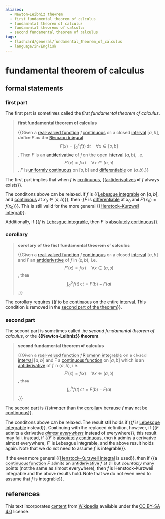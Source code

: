 ```yaml
---
aliases:
  - Newton–Leibniz theorem
  - first fundamental theorem of calculus
  - fundamental theorem of calculus
  - fundamental theorems of calculus
  - second fundamental theorem of calculus
tags:
  - flashcard/general/fundamental_theorem_of_calculus
  - language/in/English
---
```


# fundamental theorem of calculus

## formal statements

### first part

The first part is sometimes called the _first fundamental theorem of calculus_.

> __first fundamental theorem of calculus__
>
> {{Given a [real-valued function](real-valued%20function.md) $f$ [continuous](continuous%20function.md) on a closed [interval](interval%20(mathematics).md) $[a,b]$, define $F$ as the [Riemann integral](Riemann%20integral.md) $$F(x)=\int_a^x\!f(t)\,\mathrm{d}t\quad\forall{x}\in[a,b]$$. Then $F$ is an [antiderivative](antiderivative.md) of $f$ on the open [interval](interval%20(mathematics).md) $(a,b)$, i.e. $$F'(x)=f(x)\quad\forall{x}\in(a,b)$$. $F$ is [uniformly continuous](uniformly%20continuous.md) on $[a,b]$ and [differentiable](differentiable%20function.md) on $(a,b)$.}} <!--SR:!2024-08-13,141,230-->

The first part implies that when $f$ is [continuous](continuous%20function.md), {{[antiderivatives](antiderivative.md) of $f$ always exists}}. <!--SR:!2024-08-23,205,330-->

The conditions above can be relaxed. If $f$ is {{[Lebesgue integrable](Lebesgue%20integration.md) on $[a, b]$, and [continuous](continuous%20function.md) at $x_0 \in (a, b)$}}, then {{$F$ is [differentiable](differentiable%20function.md) at $x_0$ and $F'(x_0) = f(x_0)$}}. This is still valid for the more general {{[Henstock–Kurzweil integral](Henstock–Kurzweil%20integral.md)}}. <!--SR:!2024-04-25,9,280!2024-04-24,9,260!2024-04-25,9,280-->

Additionally, if {{$f$ is [Lebesgue integrable](Lebesgue%20integrable.md), then $F$ is [absolutely continuous](absolute%20continuity.md)}}. <!--SR:!2024-04-24,9,260-->

### corollary

> __corollary of the first fundamental theorem of calculus__
>
> {{Given a [real-valued function](real-valued%20function.md) $f$ [continuous](continuous%20function.md) on a closed [interval](interval%20(mathematics).md) $[a,b]$ and $F$ an [antiderivative](antiderivative.md) of $f$ in $(a,b)$, i.e. $$F'(x)=f(x)\quad\forall{x}\in(a,b)$$, then $$\int_a^b\!f(t)\,\mathrm{d}t=F(b)-F(a)$$.}} <!--SR:!2024-05-01,86,230-->

The corollary requires {{$f$ to be [continuous](continuous%20function.md) on the entire [interval](interval%20(mathematics).md). This condition is removed in the [second part of the theorem](#second%20part)}}. <!--SR:!2024-08-17,185,310-->

### second part

The second part is sometimes called the _second fundamental theorem of calculus_, or the __{{Newton-Leibniz}} theorem__. <!--SR:!2024-11-11,254,290-->

> __second fundamental theorem of calculus__
>
> {{Given a [real-valued function](real-valued%20function.md) $f$ [Riemann integrable](Riemann%20integral.md#Riemann%20integrable) on a closed [interval](interval%20(mathematics).md) $[a,b]$ and $F$ a [continuous function](continuous%20function.md) on $[a,b]$ which is an [antiderivative](antiderivative.md) of $f$ in $(a,b)$, i.e. $$F'(x)=f(x)\quad\forall{x}\in(a,b)$$, then $$\int_a^b\!f(t)\,\mathrm{d}t=F(b)-F(a)$$.}} <!--SR:!2024-05-01,36,170-->

The second part is {{stronger than the [corollary](#corollary) because $f$ may not be [continuous](continuous%20function.md)}}. <!--SR:!2024-11-13,269,330-->

The conditions above can be relaxed. The result still holds if {{$f$ is [Lebesgue integrable](Lebesgue%20integration.md) instead}}. Continuing with the replaced definition, however, if {{$F$ admits a derivative _[almost everywhere](almost%20everywhere.md)_ instead of everywhere}}, this result may fail. Instead, if {{$F$ is [absolutely continuous](absolute%20continuity.md), then it admits a derivative almost everywhere, $F'$ is Lebesgue integrable, and the above result holds again. Note that we do not need to assume $f$ is integrable}}. <!--SR:!2024-04-22,7,260!2024-04-21,6,260!2024-04-23,8,260-->

If the even more general {{[Henstock–Kurzweil integral](Henstock–Kurzweil%20integral.md) is used}}, then if {{a [continuous function](continuous%20function.md) $F$ admits an [antiderivative](antiderivative.md) $f$ at all but _countably_ many points (not the same as almost everywhere), then $f$ is Henstock–Kurzweil integrable and the above results hold. Note that we do not even need to assume that $f$ is integrable}}. <!--SR:!2024-04-26,10,280!2024-04-17,2,240-->

## references

This text incorporates [content](https://en.wikipedia.org/wiki/fundamental_theorem_of_calculus) from [Wikipedia](Wikipedia.md) available under the [CC BY-SA 4.0](https://creativecommons.org/licenses/by-sa/4.0/) license.
